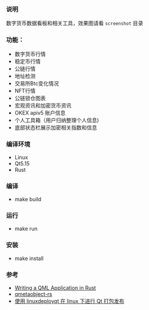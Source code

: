 ### 说明
数字货币数据看板和相关工具，效果图请看 `screenshot` 目录

### 功能：
- 数字货币行情
- 稳定币行情
- 公链行情
- 地址检测
- 交易所Btc变化情况
- NFT行情
- 公链锁仓图表
- 宏观资讯和加密货币资讯
- OKEX apiv5 账户信息
- 个人工具箱（用户归纳整理个人信息)
- 底部状态栏展示加密相关指数和信息

### 编译环境
- Linux
- Qt5.15
- Rust

### 编译
- make build

### 运行
- make run

### 安装
- make install

### 参考
- [Writing a QML Application in Rust](https://dev.to/ayush1325/writing-a-qml-application-in-rust-part-1-3pgi)
- [qmetaobject-rs](https://github.com/woboq/qmetaobject-rs)
- [使用 linuxdeployqt 在 linux 下进行 Qt 打包发布](https://blog.csdn.net/zyhse/article/details/106381937)
